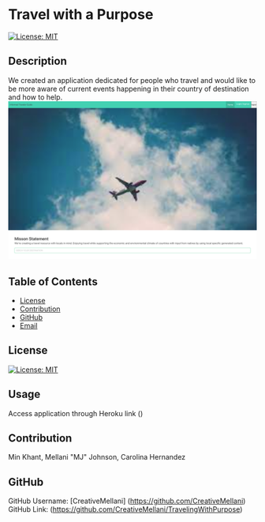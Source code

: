 # Travel with a Purpose 
  [![License: MIT](https://img.shields.io/badge/License-MIT-yellow.svg)](https://opensource.org/licenses/MIT)
  
  ## Description
  We created an application dedicated for people who travel and would like to be more aware of current events happening in their country of destination and how to help. 
 ![TravelwithaPurpose](./public/images/screencapture-localhost-3002-2022-08-11-20_36_24.png)





  ## Table of Contents
  
  - [License](#license)
  - [Contribution](#contribution)
  - [GitHub](#gitHub)
  - [Email](#email)
  
  ## License
  [![License: MIT](https://img.shields.io/badge/License-MIT-yellow.svg)](https://opensource.org/licenses/MIT)

 
  
  ## Usage
  
  Access application through Heroku link ()
      
  
  ## Contribution
  Min Khant, Mellani "MJ" Johnson, Carolina Hernandez
  
  
  
  
  ## GitHub 
 GitHub Username: [CreativeMellani] (https://github.com/CreativeMellani)
 GitHub Link: (https://github.com/CreativeMellani/TravelingWithPurpose)
  
  
 

  
  

  
